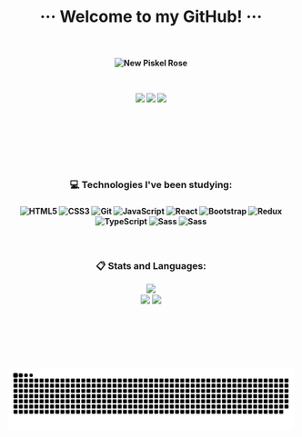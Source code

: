 <h1 align="center">··· Welcome to my GitHub! ···</h1>

<br>

<h4 align="center">
    
![New Piskel Rose](https://github.com/evelynlacerda/evelynlacerda/assets/109745342/05ba6dde-b56a-4dce-88bd-68fcd0915911)

<br>

<a href="https://instagram.com/evycode" target="_blank"><img src="https://img.shields.io/badge/-Instagram-%23E4405F?style=for-the-badge&logo=instagram&logoColor=white" target="_blank"></a> <a href="https://www.linkedin.com/in/evelynlacerda" target="_blank"><img src="https://img.shields.io/badge/-LinkedIn-%230077B5?style=for-the-badge&logo=linkedin&logoColor=white" target="_blank"></a> <a href = "mailto:evelyndslacerda@gmail.com"><img src="https://img.shields.io/badge/Gmail-D14836?style=for-the-badge&logo=gmail&logoColor=white" target="_blank"></a>
</h4>
<h1>⠀⠀⠀⠀</h1>

<br>

<h3 align="center">💻 Technologies I've been studying:</h3>
<h4 align="center"><div style="display: inline_block">
    <img align="center" alt="HTML5" width="40" height="35" src="https://cdn.jsdelivr.net/gh/devicons/devicon/icons/html5/html5-original.svg" />
    <img align="center" alt="CSS3" width="40" height="35" src="https://cdn.jsdelivr.net/gh/devicons/devicon/icons/css3/css3-original.svg" />
    <img align="center" alt="Git" width="40" height="35" src="https://cdn.jsdelivr.net/gh/devicons/devicon/icons/git/git-original.svg" />
    <img align="center" alt="JavaScript" width="40" height="35" src="https://cdn.jsdelivr.net/gh/devicons/devicon/icons/javascript/javascript-original.svg" />
    <img align="center" alt="React" width="40" height="35" src="https://cdn.jsdelivr.net/gh/devicons/devicon/icons/react/react-original.svg" />
    <img align="center" alt="Bootstrap" width="40" height="35" src="https://cdn.jsdelivr.net/gh/devicons/devicon/icons/bootstrap/bootstrap-plain.svg" />
    <img align="center" alt="Redux" width="40" height="35" src="https://cdn.jsdelivr.net/gh/devicons/devicon/icons/redux/redux-original.svg" />
    <img align="center" alt="TypeScript" width="40" height="35" src="https://cdn.jsdelivr.net/gh/devicons/devicon/icons/typescript/typescript-original.svg" />
    <img align="center" alt="Sass" width="40" height="35" src="https://cdn.jsdelivr.net/gh/devicons/devicon/icons/sass/sass-original.svg" />
    <img align="center" alt="Sass" width="40" height="35" src="https://cdn.jsdelivr.net/gh/devicons/devicon/icons/nodejs/nodejs-plain.svg" />
</div></h4>

<br>

<h3 align="center">📋 Stats and Languages:</h3>
<p align="center">
    <img height="180em" src="https://github-readme-streak-stats.herokuapp.com?user=evelynlacerda&theme=date_night&border_radius=4&border=170f0c"><br>
    <img height="160em" src="https://github-readme-stats.vercel.app/api?username=evelynlacerda&show_icons=true&include_all_commits=true&count_private=true&theme=date_night&border_radius=4&border=A59C7D">
    <img height="160em" src="https://github-readme-stats.vercel.app/api/top-langs/?username=evelynlacerda&layout=compact&langs_count=7&theme=date_night&border_radius=4&border=A59C7D"/>
</p>

<h1>⠀⠀⠀⠀</h1>
<br>

<picture align="center">
  <source media="(prefers-color-scheme: dark)" srcset="https://github.com/evelynlacerda/evelynlacerda/blob/output/github-contribution-grid-snake-dark.svg" />
  <source media="(prefers-color-scheme: light)" srcset="https://github.com/evelynlacerda/evelynlacerda/blob/output/github-contribution-grid-snake.svg" />
  <img alt="github-snake" src="https://github.com/evelynlacerda/evelynlacerda/blob/output/github-contribution-grid-snake.svg" />
</picture>

